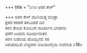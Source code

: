 +++
title = "೦೧೮ ಅರಸ ಕೇಳ್"

+++
ಅರಸ ಕೇಳ್ ಮುನಿಯಿತ್ತ ಮಂತ್ರಾ  
ಕ್ಷರದ ಕರಹಕೆ ತಳುವಿದರೆ ದಿನ  
ಕರನ ತೇಜವ ಕೊಂಬನೇ ದೂರ್ವಾಸ ವಿಗಡನಲ  
ಧರೆಗೆ ಬಂದನು ಸೂರ್ಯನಾತನ  
ಕಿರಣ ಲಹರಿಯ ಹೊಯ್ಲಿನಲಿ ಸರ  
ಸಿರುಹಮುಖಿ ಬೆಚ್ಚಿದಳು ಬಿಜಯಂಗೈಯಿ ನೀವೆನುತ     ॥18॥